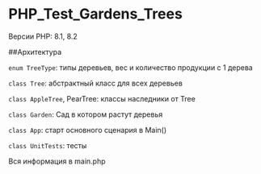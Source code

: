 # PHP_Test_Gardens_Trees
  Версии PHP: 8.1, 8.2


##Архитектура

  `enum TreeType`: типы деревьев, вес и количество продукции с 1 дерева
  
  `class Tree`: абстрактный класс для всех деревьев
  
  `class AppleTree`, PearTree: классы наследники от Tree
  
  `class Garden`: Сад в котором растут деревья
  
  `class App`: старт основного сценария в Main()
  
  `class UnitTests`: тесты
  
Вся информация в main.php
